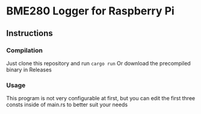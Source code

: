 # BME280 Logger for Raspberry Pi
## Instructions
### Compilation
Just clone this repository and run ```cargo run```
Or download the precompiled binary in Releases

### Usage
This program is not very configurable at first, but you can edit the first three consts inside of main.rs to better suit your needs
